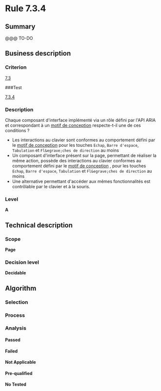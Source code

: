 # Rule 7.3.4

## Summary

@@@ TO-DO

## Business description

### Criterion

[7.3](http://references.modernisation.gouv.fr/referentiel-technique-0#crit-7-3)

###Test

[7.3.4](http://references.modernisation.gouv.fr/referentiel-technique-0#test-7-3-4)

### Description

Chaque composant d'interface impl&eacute;ment&eacute; via un r&ocirc;le d&eacute;fini par l'API ARIA et correspondant &agrave; un <a href="http://references.modernisation.gouv.fr/sites/default/files/RGAA3_RC2-1/glossaire.htm#mMotifConception">motif de conception</a> respecte-t-il une de ces conditions ? 
 
 * Les interactions au clavier sont conformes au comportement d&eacute;fini par le <a href="http://references.modernisation.gouv.fr/sites/default/files/RGAA3_RC2-1/glossaire.htm#mMotifConception">motif de conception</a> pour les touches `Echap`, `Barre d'espace`, `Tabulation` et `Fl&egrave;ches de direction` au moins 
 * Un composant d'interface pr&eacute;sent sur la page, permettant de r&eacute;aliser la m&ecirc;me action, poss&egrave;de des interactions au clavier conformes au comportement d&eacute;fini par le <a href="http://references.modernisation.gouv.fr/sites/default/files/RGAA3_RC2-1/glossaire.htm#mMotifConception">motif de conception</a> , pour les touches `Echap`, `Barre d'espace`, `Tabulation` et `Fl&egrave;ches de direction` au moins 
 * Une alternative permettant d'acc&eacute;der aux m&ecirc;mes fonctionnalit&eacute;s est contr&ocirc;lable par le clavier et &agrave; la souris. 


### Level

**A**

## Technical description

### Scope

**Page**

### Decision level

**Decidable**

## Algorithm

### Selection

### Process

### Analysis

#### Passed

#### Failed

#### Not Applicable

#### Pre-qualified

#### No Tested 






